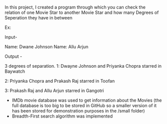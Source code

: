 In this project, I created a program through which you can check the relation of one Movie Star to another Movie Star and how many Degrees of Seperation they have in between

Ex:

Input-

Name: Dwane Johnson
Name: Allu Arjun

Output - 

3 degrees of separation.
1: Dwayne Johnson and Priyanka Chopra starred in Baywatch

2: Priyanka Chopra and Prakash Raj starred in Toofan

3: Prakash Raj and Allu Arjun starred in Gangotri



- IMDb movie database was used to get information about the Movies (the full database is too big to be stored in GitHub so a smaller version of it has been stored for demonstration purposes in the /small folder)
- Breadth-First search algorithm was implemented
